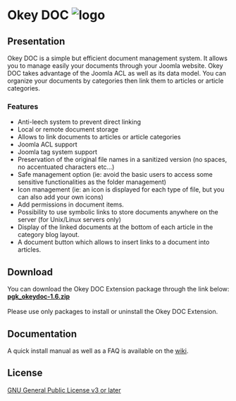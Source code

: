 # Okey DOC ![logo](http://codalia.net/downloads/images/okeydoc/okeydoc-logo-2.png "Logo Title Text 1")
## Presentation
Okey DOC is a simple but efficient document management system. It allows you to manage easily your documents through your Joomla website. Okey DOC takes advantage of the Joomla ACL as well as its data model. You can organize your documents by categories then link them to articles or article categories.
### Features
* Anti-leech system to prevent direct linking
* Local or remote document storage
* Allows to link documents to articles or article categories
* Joomla ACL support
* Joomla tag system support
* Preservation of the original file names in a sanitized version (no spaces, no accentuated characters etc…)
* Safe management option (ie: avoid the basic users to access some sensitive functionalities as the folder management)
* Icon management (ie: an icon is displayed for each type of file, but you can also add your own icons)
* Add permissions in document items.
* Possibility to use symbolic links to store documents anywhere on the server (for Unix/Linux servers only)
* Display of the linked documents at the bottom of each article in the category blog layout.
* A document button which allows to insert links to a document into articles.
## Download
You can download the Okey DOC Extension package through the link below:  
**[pgk_okeydoc-1.6.zip](http://codalia.net/downloads/download.php?extension=okeydoc&file=pkg_okeydoc-1.6.zip)**  
<br />
Please use only packages to install or uninstall the Okey DOC Extension.
## Documentation
A quick install manual as well as a FAQ is available on the [wiki](https://github.com/Duddy67/okey-doc/wiki).
## License
[GNU General Public License v3 or later](https://www.gnu.org/copyleft/gpl.html)
